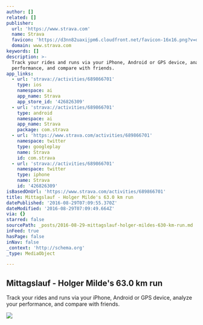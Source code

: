 ```yaml
---
author: []
related: []
publisher:
  url: 'https://www.strava.com'
  name: Strava
  favicon: 'https://d3nn82uaxijpm6.cloudfront.net/favicon-16x16.png?v=dLlWydWlG6'
  domain: www.strava.com
keywords: []
description: >-
  Track your rides and runs via your iPhone, Android or GPS device, analyze your
  performance, and compare with friends.
app_links:
  - url: 'strava://activities/689866701'
    type: ios
    namespace: ai
    app_name: Strava
    app_store_id: '426826309'
  - url: 'strava://activities/689866701'
    type: android
    namespace: ai
    app_name: Strava
    package: com.strava
  - url: 'https://www.strava.com/activities/689866701'
    namespace: twitter
    type: googleplay
    name: Strava
    id: com.strava
  - url: 'strava://activities/689866701'
    namespace: twitter
    type: iphone
    name: Strava
    id: '426826309'
isBasedOnUrl: 'https://www.strava.com/activities/689866701'
title: Mittagslauf - Holger Milde's 63.0 km run
datePublished: '2016-08-29T07:09:55.370Z'
dateModified: '2016-08-29T07:09:49.664Z'
via: {}
starred: false
sourcePath: _posts/2016-08-29-mittagslauf-holger-mildes-630-km-run.md
inFeed: true
hasPage: false
inNav: false
_context: 'http://schema.org'
_type: MediaObject

---
```

<article style=""><h1>Mittagslauf - Holger Milde's 63.0 km run</h1><p>Track your rides and runs via your iPhone, Android or GPS device, analyze your performance, and compare with friends.</p><img src="http://d3nn82uaxijpm6.cloudfront.net/assets/sharing/summary_activity_generic-2e518d0b90a81f7c5a479b2b875b0c79.png" /></article>